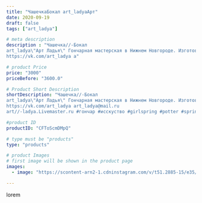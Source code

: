 ```yaml
---
title: "ЧашечкаБокал art_ladyaАрт"
date: 2020-09-19
draft: false
tags: ["art_ladya"]

# meta description
description : "Чашечка//-Бокал
art_ladya\"Арт Ладья\" Гончарная мастерская в Нижнем Новгороде. Изготовление керамики и мастер//-классы по обучению. 
https://vk.com/art_ladya a"

# product Price
price: "3000"
priceBefore: "3600.0"

# Product Short Description
shortDescription: "Чашечка//-Бокал
art_ladya\"Арт Ладья\" Гончарная мастерская в Нижнем Новгороде. Изготовление керамики и мастер//-классы по обучению. 
https://vk.com/art_ladya art_ladya@mail.ru 
art//-ladya.Livemaster.ru #гончар #исскуство #girlspring #potter #spring #керамикаручнаяработа #гончарнаямастерская #радость #handmade #посудаизглины #керамика #гончарнаяпосуда #эксклюзивнаякерамика #dishes #decor #ceramicar #бокал #пиалы #claygoods #tankard #earthenware #ceramic #design #чашечки #restaurant #ceramicart #стакан #clay  #авторскаякерамика"

#product ID
productID: "CFToScmDMpQ"

# type must be "products"
type: "products"

# product Images
# first image will be shown in the product page
images:
  - image: "https://scontent-arn2-1.cdninstagram.com/v/t51.2885-15/e35/119797922_345711616576075_8644421911513125866_n.jpg?tp=1&_nc_ht=scontent-arn2-1.cdninstagram.com&_nc_cat=107&_nc_ohc=Ae6VUNFX8zkAX8w168p&ccb=7-4&oh=3e3b6fdd3d9c5ed78255bb47a7eaab07&oe=60862540&_nc_sid=86f79a&ig_cache_key=MjQwMTQ0MDIxNTgzMjc3NTI0OA%3D%3D.2-ccb7-4"

---
```

lorem
